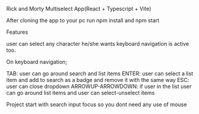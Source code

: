 Rick and Morty Multiselect App(React + Typescript + Vite)

After cloning the app to your pc run npm install and npm start

Features

user can select any character he/she wants keyboard navigation is active too.

On keyboard navigation;

TAB: user can go around search and list items
ENTER: user can select a list item and add to search as a badge and remove it with the same way
ESC: user can close dropdown
ARROWUP-ARROWDOWN: if user in the list user can go around list items and user can select-unselect items



Project start with search input focus so you dont need any use of mouse
